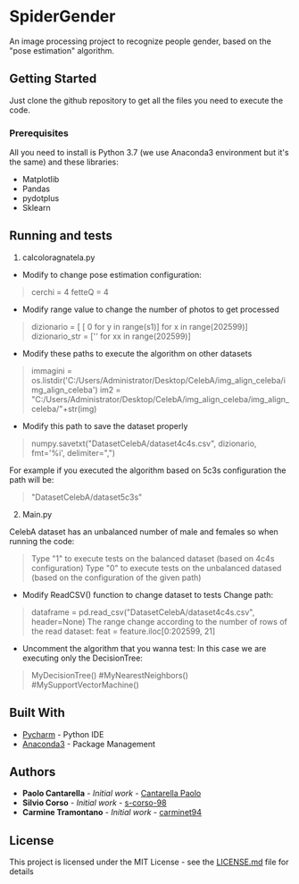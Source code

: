 # SpiderGender

An image processing project to recognize people gender, based on the "pose estimation" algorithm.

## Getting Started
Just clone the github repository to get all the files you need to execute the code.


### Prerequisites

All you need to install is Python 3.7 (we use Anaconda3 environment but it's the same) and these libraries:
* Matplotlib
* Pandas
* pydotplus
* Sklearn


## Running and tests

1. calcoloragnatela.py

* Modify to change pose estimation configuration:
> cerchi = 4
> fetteQ = 4 


* Modify range value to change the number of photos to get processed
> dizionario = [ [ 0 for y in range(s1)] for x in range(202599)]
> dizionario_str = ['' for xx in range(202599)]


* Modify these paths to execute the algorithm on other datasets
> immagini = os.listdir('C:/Users/Administrator/Desktop/CelebA/img_align_celeba/img_align_celeba')
> im2 = "C:/Users/Administrator/Desktop/CelebA/img_align_celeba/img_align_celeba/"+str(img)


* Modify this path to save the dataset properly
> numpy.savetxt("DatasetCelebA/dataset4c4s.csv", dizionario, fmt='%i', delimiter=",")

For example if you executed the algorithm based on 5c3s configuration the path will be:
> "DatasetCelebA/dataset5c3s"


2. Main.py

CelebA dataset has an unbalanced number of male and females so when running the code:
> Type "1" to execute tests on the balanced dataset (based on 4c4s configuration)
> Type "0" to execute tests on the unbalanced datased (based on the configuration of the given path)

* Modify ReadCSV() function to change dataset to tests
Change path:
> dataframe = pd.read_csv("DatasetCelebA/dataset4c4s.csv", header=None)
The range change according to the number of rows of the read dataset:
> feat = feature.iloc[0:202599, 21]


* Uncomment the algorithm that you wanna test:
In this case we are executing only the DecisionTree:
> MyDecisionTree()
> #MyNearestNeighbors()
> #MySupportVectorMachine()



## Built With

* [Pycharm](https://www.jetbrains.com/pycharm/) - Python IDE
* [Anaconda3](https://www.anaconda.com/) - Package Management


## Authors

* **Paolo Cantarella** - *Initial work* - [Cantarella Paolo](https://github.com/Pcantarella7)
* **Silvio Corso** - *Initial work* - [s-corso-98](https://github.com/s-corso-98)
* **Carmine Tramontano** - *Initial work* - [carminet94](https://github.com/carminet94)

## License

This project is licensed under the MIT License - see the [LICENSE.md](LICENSE.md) file for details
